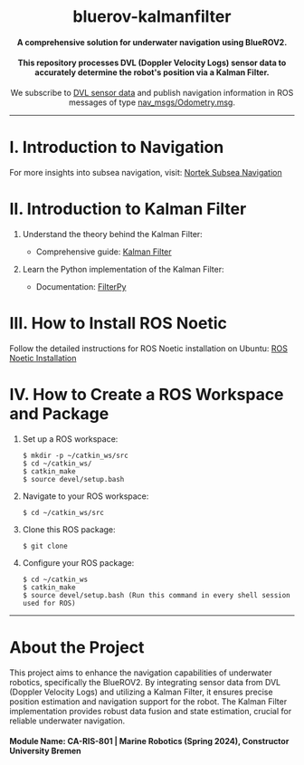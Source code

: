 # <div align="center">bluerov-kalmanfilter</div>
#### <div align="center">A comprehensive solution for underwater navigation using BlueROV2.</div>
#### <div align="center">This repository processes DVL (Doppler Velocity Logs) sensor data to accurately determine the robot's position via a Kalman Filter.</div>


<div align="center">We subscribe to <a href="https://waterlinked.github.io/docs/dvl/dvl-protocol/">DVL sensor data</a>
and publish navigation information in ROS messages of type <a href="http://docs.ros.org/en/melodic/api/nav_msgs/html/msg/Odometry.html">nav_msgs/Odometry.msg</a>.</div>

***

# I. Introduction to Navigation
For more insights into subsea navigation, visit: [Nortek Subsea Navigation](https://www.nortekgroup.com/knowledge-center/wiki/new-to-subsea-navigation)

# II. Introduction to Kalman Filter
1. Understand the theory behind the Kalman Filter:
    - Comprehensive guide: [Kalman Filter](https://www.kalmanfilter.net/default.aspx)

2. Learn the Python implementation of the Kalman Filter:
    - Documentation: [FilterPy](https://filterpy.readthedocs.io/en/latest/kalman/KalmanFilter.html)

# III. How to Install ROS Noetic
Follow the detailed instructions for ROS Noetic installation on Ubuntu:
[ROS Noetic Installation](http://wiki.ros.org/noetic/Installation/Ubuntu)

# IV. How to Create a ROS Workspace and Package
1. Set up a ROS workspace:

       $ mkdir -p ~/catkin_ws/src
       $ cd ~/catkin_ws/
       $ catkin_make
       $ source devel/setup.bash

2. Navigate to your ROS workspace:

       $ cd ~/catkin_ws/src
       
3. Clone this ROS package:

       $ git clone 

4. Configure your ROS package:

       $ cd ~/catkin_ws
       $ catkin_make
       $ source devel/setup.bash (Run this command in every shell session used for ROS)

***

# About the Project

This project aims to enhance the navigation capabilities of underwater robotics, specifically the BlueROV2. By integrating sensor data from DVL (Doppler Velocity Logs) and utilizing a Kalman Filter, it ensures precise position estimation and navigation support for the robot. The Kalman Filter implementation provides robust data fusion and state estimation, crucial for reliable underwater navigation.

#### Module Name: CA-RIS-801 | Marine Robotics (Spring 2024), Constructor University Bremen
